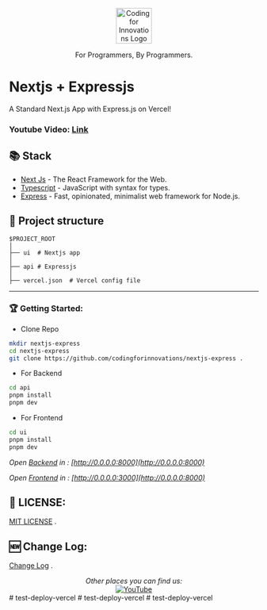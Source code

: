 
<p align="center">
  <p align="center">
    <a href="https://www.youtube.com/@codingforinnovations" target="_blank">
      <img src=".github/static/logo.png" height="72" alt="Coding for Innovations Logo"/>    
    </a>
  </p>
  <p align="center">
    For Programmers, By Programmers.
  </p>
</p>

# Nextjs + Expressjs

A Standard Next.js App with Express.js on Vercel!

### Youtube Video: [Link](https://www.youtube.com/watch?v=oYO0Hld6bM4)

## 📚 Stack

- [Next Js](https://www.nextjs.org/) - The React  Framework  for the Web.
- [Typescript](https://www.typescriptlang.org/) - JavaScript with syntax for types.
- [Express](https://expressjs.com/)  - Fast, opinionated, minimalist web framework for Node.js.


## 📁 Project structure

```
$PROJECT_ROOT
│  
├── ui  # Nextjs app
│  
├── api # Expressjs 
│  
├── vercel.json  # Vercel config file
```
---

### 🏆 Getting Started:

- Clone Repo

```bash
mkdir nextjs-express
cd nextjs-express
git clone https://github.com/codingforinnovations/nextjs-express .
```
- For Backend

```bash
cd api
pnpm install
pnpm dev
```

- For Frontend

```bash
cd ui
pnpm install
pnpm dev
```
_Open [Backend](http://0.0.0.0:8000)  in : [http://0.0.0.0:8000](http://0.0.0.0:8000)_

_Open [Frontend](http://0.0.0.0:3000)  in : [http://0.0.0.0:3000](http://0.0.0.0:8000)_

## 🎫 LICENSE:

[MIT LICENSE](https://github.com/codingforinnovations/nextjs-express/blob/main/LICENSE) .

## 🆕 Change Log:

[Change Log](https://github.com/codingforinnovations/nextjs-express/commits/main/) .

<div align="center">
<i>Other places you can find us:</i><br>
<a href="https://www.youtube.com/@codingforinnovations" target="_blank"><img src="https://img.shields.io/badge/YouTube-%23E4405F.svg?&style=flat-square&logo=youtube&logoColor=white" alt="YouTube"></a>
</div>
#   t e s t - d e p l o y - v e r c e l  
 #   t e s t - d e p l o y - v e r c e l  
 #   t e s t - d e p l o y - v e r c e l  
 